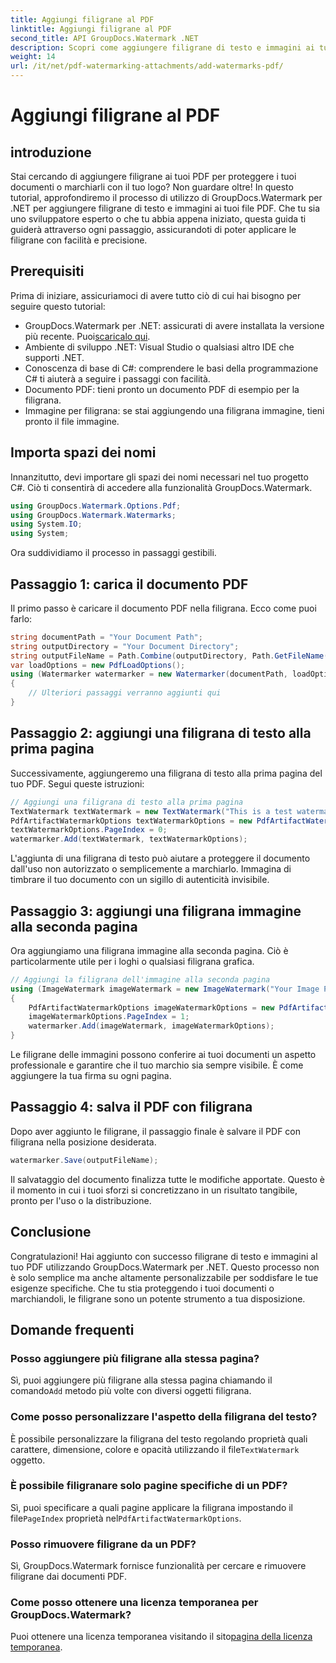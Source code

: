 ```yaml
---
title: Aggiungi filigrane al PDF
linktitle: Aggiungi filigrane al PDF
second_title: API GroupDocs.Watermark .NET
description: Scopri come aggiungere filigrane di testo e immagini ai tuoi PDF utilizzando GroupDocs.Watermark per .NET con la nostra guida passo passo completa.
weight: 14
url: /it/net/pdf-watermarking-attachments/add-watermarks-pdf/
---
```


# Aggiungi filigrane al PDF

## introduzione
Stai cercando di aggiungere filigrane ai tuoi PDF per proteggere i tuoi documenti o marchiarli con il tuo logo? Non guardare oltre! In questo tutorial, approfondiremo il processo di utilizzo di GroupDocs.Watermark per .NET per aggiungere filigrane di testo e immagini ai tuoi file PDF. Che tu sia uno sviluppatore esperto o che tu abbia appena iniziato, questa guida ti guiderà attraverso ogni passaggio, assicurandoti di poter applicare le filigrane con facilità e precisione.
## Prerequisiti
Prima di iniziare, assicuriamoci di avere tutto ciò di cui hai bisogno per seguire questo tutorial:
-  GroupDocs.Watermark per .NET: assicurati di avere installata la versione più recente. Puoi[scaricalo qui](https://releases.groupdocs.com/Watermark/net/).
- Ambiente di sviluppo .NET: Visual Studio o qualsiasi altro IDE che supporti .NET.
- Conoscenza di base di C#: comprendere le basi della programmazione C# ti aiuterà a seguire i passaggi con facilità.
- Documento PDF: tieni pronto un documento PDF di esempio per la filigrana.
- Immagine per filigrana: se stai aggiungendo una filigrana immagine, tieni pronto il file immagine.
## Importa spazi dei nomi
Innanzitutto, devi importare gli spazi dei nomi necessari nel tuo progetto C#. Ciò ti consentirà di accedere alla funzionalità GroupDocs.Watermark.
```csharp
using GroupDocs.Watermark.Options.Pdf;
using GroupDocs.Watermark.Watermarks;
using System.IO;
using System;
```
Ora suddividiamo il processo in passaggi gestibili.
## Passaggio 1: carica il documento PDF
Il primo passo è caricare il documento PDF nella filigrana. Ecco come puoi farlo:
```csharp
string documentPath = "Your Document Path";
string outputDirectory = "Your Document Directory";
string outputFileName = Path.Combine(outputDirectory, Path.GetFileName(documentPath));
var loadOptions = new PdfLoadOptions();
using (Watermarker watermarker = new Watermarker(documentPath, loadOptions))
{
    // Ulteriori passaggi verranno aggiunti qui
}
```
## Passaggio 2: aggiungi una filigrana di testo alla prima pagina
Successivamente, aggiungeremo una filigrana di testo alla prima pagina del tuo PDF. Segui queste istruzioni:
```csharp
// Aggiungi una filigrana di testo alla prima pagina
TextWatermark textWatermark = new TextWatermark("This is a test watermark", new Font("Arial", 8));
PdfArtifactWatermarkOptions textWatermarkOptions = new PdfArtifactWatermarkOptions();
textWatermarkOptions.PageIndex = 0;
watermarker.Add(textWatermark, textWatermarkOptions);
```

L'aggiunta di una filigrana di testo può aiutare a proteggere il documento dall'uso non autorizzato o semplicemente a marchiarlo. Immagina di timbrare il tuo documento con un sigillo di autenticità invisibile.
## Passaggio 3: aggiungi una filigrana immagine alla seconda pagina
Ora aggiungiamo una filigrana immagine alla seconda pagina. Ciò è particolarmente utile per i loghi o qualsiasi filigrana grafica.
```csharp
// Aggiungi la filigrana dell'immagine alla seconda pagina
using (ImageWatermark imageWatermark = new ImageWatermark("Your Image Path"))
{
    PdfArtifactWatermarkOptions imageWatermarkOptions = new PdfArtifactWatermarkOptions();
    imageWatermarkOptions.PageIndex = 1;
    watermarker.Add(imageWatermark, imageWatermarkOptions);
}
```

Le filigrane delle immagini possono conferire ai tuoi documenti un aspetto professionale e garantire che il tuo marchio sia sempre visibile. È come aggiungere la tua firma su ogni pagina.
## Passaggio 4: salva il PDF con filigrana
Dopo aver aggiunto le filigrane, il passaggio finale è salvare il PDF con filigrana nella posizione desiderata.
```csharp
watermarker.Save(outputFileName);
```
Il salvataggio del documento finalizza tutte le modifiche apportate. Questo è il momento in cui i tuoi sforzi si concretizzano in un risultato tangibile, pronto per l'uso o la distribuzione.
## Conclusione
Congratulazioni! Hai aggiunto con successo filigrane di testo e immagini al tuo PDF utilizzando GroupDocs.Watermark per .NET. Questo processo non è solo semplice ma anche altamente personalizzabile per soddisfare le tue esigenze specifiche. Che tu stia proteggendo i tuoi documenti o marchiandoli, le filigrane sono un potente strumento a tua disposizione.
## Domande frequenti
### Posso aggiungere più filigrane alla stessa pagina?
 Sì, puoi aggiungere più filigrane alla stessa pagina chiamando il comando`Add` metodo più volte con diversi oggetti filigrana.
### Come posso personalizzare l'aspetto della filigrana del testo?
 È possibile personalizzare la filigrana del testo regolando proprietà quali carattere, dimensione, colore e opacità utilizzando il file`TextWatermark` oggetto.
### È possibile filigranare solo pagine specifiche di un PDF?
 Sì, puoi specificare a quali pagine applicare la filigrana impostando il file`PageIndex` proprietà nel`PdfArtifactWatermarkOptions`.
### Posso rimuovere filigrane da un PDF?
Sì, GroupDocs.Watermark fornisce funzionalità per cercare e rimuovere filigrane dai documenti PDF.
### Come posso ottenere una licenza temporanea per GroupDocs.Watermark?
Puoi ottenere una licenza temporanea visitando il sito[pagina della licenza temporanea](https://purchase.groupdocs.com/temporary-license/).